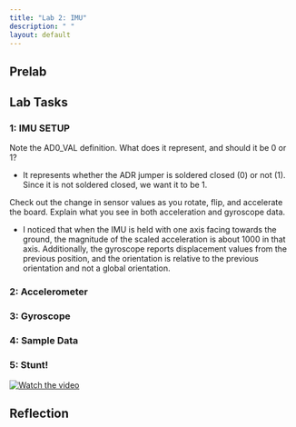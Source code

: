 ```yaml
---
title: "Lab 2: IMU"
description: " "
layout: default
---
```


## Prelab
## Lab Tasks

### 1: IMU SETUP

Note the AD0_VAL definition. What does it represent, and should it be 0 or 1?
- It represents whether the ADR jumper is soldered closed (0) or not (1). Since it is not soldered closed, we want it to be 1.

Check out the change in sensor values as you rotate, flip, and accelerate the board. Explain what you see in both acceleration and gyroscope data.
- I noticed that when the IMU is held with one axis facing towards the ground, the magnitude of the scaled acceleration is about 1000 in that axis. Additionally, the gyroscope reports displacement values from the previous position, and the orientation is relative to the previous orientation and not a global orientation.

### 2: Accelerometer
### 3: Gyroscope
### 4: Sample Data
### 5: Stunt!
[![Watch the video](https://img.youtube.com/vi/4z1Af2QlYwI/0.jpg)](https://www.youtube.com/watch?v=4z1Af2QlYwI)

## Reflection


